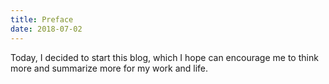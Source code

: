 ```yaml
---
title: Preface
date: 2018-07-02
---
```


Today, I decided to start this blog, which I hope can encourage me to think more and summarize more for my work and life.